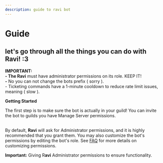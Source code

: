 ```yaml
---
description: guide to ravi bot
---
```


# Guide

## let's go through all the things you can do with Ravi! :3 <a href="#lets-go-through-all-the-things-you-can-do-with-the-kbots-3" id="lets-go-through-all-the-things-you-can-do-with-the-kbots-3"></a>

**IMPORTANT:**\
**- The Ravi** must have administrator permissions on its role. KEEP IT! \
**-** No you can not change the bots prefix ( sorry ). \
\- Ticketing commands have a 1-minute cooldown to reduce rate limit issues, meaning ( slow ).&#x20;

**Getting Started**

The first step is to make sure the bot is actually in your guild! You can invite the bot to guilds you have Manage Server permissions.

\
By default, **Ravi** will ask for Administrator permissions, and it is highly recommended that you grant them. You may also customize the bot's permissions by editing the bot's role. See [FAQ](https://ravi-docs.gitbook.io/ravi-documentaion/faq) for more details on customizing permissions.

**Important:** Giving R**avi** Administrator permissions to ensure functionality.
